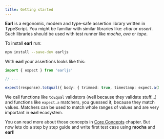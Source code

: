 ```yaml
---
title: Getting started
---
```


**Earl** is a ergonomic, modern and type-safe assertion library written in TypeScript. You might be familiar with
similar libraries like: _chai_ or _assert_. Such libraries should be used with test runner like _mocha_, _ava_ or
_tape_.

To install **earl** run:

```sh
npm install --save-dev earljs
```

With **earl** your assertions looks like this:

```typescript
import { expect } from 'earljs'

// ...

expect(response).toEqual({ body: { trimmed: true, timestamp: expect.a(String) } })
```

We call functions like `toEqual` validators (well because they validate stuff...) and functions like `expect.a`
matchers, you guessed it, because they match values. Matchers can be used to match whole ranges of values and are very
important in **earl** ecosystem.

You can read more about those concepts in [Core Concepts](./core-concepts) chapter. But now lets do a step by step guide
and write first test case using **mocha** and **earl**!
